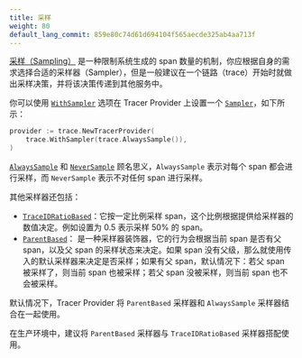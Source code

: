```yaml
---
title: 采样
weight: 80
default_lang_commit: 859e80c74d61d694104f565aecde325ab4aa713f
---
```


[采样（Sampling）](/docs/concepts/sampling/) 是一种限制系统生成的 span 数量的机制，你应根据自身的需求选择合适的采样器（Sampler），但是一般建议在一个链路（trace）开始时就做出采样决策，并将该决策传递到其他服务中。

你可以使用 [`WithSampler`](https://pkg.go.dev/go.opentelemetry.io/otel/sdk/trace#WithSampler)
选项在 Tracer Provider 上设置一个
[`Sampler`](https://pkg.go.dev/go.opentelemetry.io/otel/sdk/trace#Sampler)，如下所示：

```go
provider := trace.NewTracerProvider(
    trace.WithSampler(trace.AlwaysSample()),
)
```

[`AlwaysSample`](https://pkg.go.dev/go.opentelemetry.io/otel/sdk/trace#AlwaysSample)
和
[`NeverSample`](https://pkg.go.dev/go.opentelemetry.io/otel/sdk/trace#NeverSample)
顾名思义，`AlwaysSample` 表示对每个 span 都会进行采样，而 `NeverSample` 表示不对任何 span 进行采样。

其他采样器还包括：

- [`TraceIDRatioBased`](https://pkg.go.dev/go.opentelemetry.io/otel/sdk/trace#TraceIDRatioBased)：它按一定比例采样 span，这个比例根据提供给采样器的数值决定。例如设置为 0.5 表示采样 50% 的 span。
- [`ParentBased`](https://pkg.go.dev/go.opentelemetry.io/otel/sdk/trace#ParentBased)： 是一种采样器装饰器，它的行为会根据当前 span 是否有父 span，以及父 span 的采样状态来决定。如果 span 没有父级，那么就使用传入的默认采样器来决定是否采样；如果有父 span，默认情况下：若父 span 被采样了，则当前 span 也被采样；若父 span 没被采样，则当前 span 也不会被采样。

默认情况下，Tracer Provider 将 `ParentBased` 采样器和 `AlwaysSample` 采样器结合在一起使用。

在生产环境中，建议将 `ParentBased` 采样器与 `TraceIDRatioBased` 采样器搭配使用。
